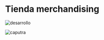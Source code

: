 # Tienda merchandising

![desarrollo](https://img.shields.io/badge/ESTADO-en%20desarrollo-F18F01?style=for-the-badge)

![caputra](https://snipboard.io/qbFfRj.jpg)
